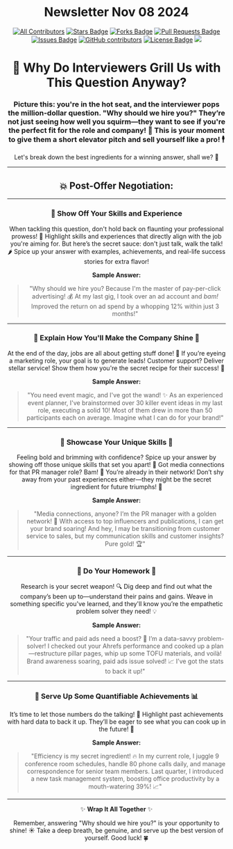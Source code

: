 <h1 align="center">Newsletter Nov 08 2024</h1>
<div align="center">
  
<!-- ALL-CONTRIBUTORS-BADGE:START - Do not remove or modify this section -->

[![All Contributors](https://img.shields.io/badge/all_contributors-1-orange.svg?style=flat-square)](#contributors-)
<a href="https://github.com/GSSoC24/Contributor/stargazers"><img src="https://img.shields.io/github/stars/GSSoC24/Contributor" alt="Stars Badge"/></a>
<a href="https://github.com/GSSoC24/Contributor/network/members"><img src="https://img.shields.io/github/forks/GSSoC24/Contributor" alt="Forks Badge"/></a>
<a href="https://github.com/GSSoC24/Contributor/pulls"><img src="https://img.shields.io/github/issues-pr/GSSoC24/Contributor" alt="Pull Requests Badge"/></a>
<a href="https://github.com/GSSoC24/Contributor/issues"><img src="https://img.shields.io/github/issues/GSSoC24/Contributor" alt="Issues Badge"/></a>
<a href="https://github.com/GSSoC24/Contributor/graphs/contributors"><img alt="GitHub contributors" src="https://img.shields.io/github/contributors/GSSoC24/Contributor?color=2b9348"></a>
<a href="https://github.com/GSSoC24/Contributor/blob/master/LICENSE"><img src="https://img.shields.io/github/license/GSSoC24/Contributor?color=2b9348" alt="License Badge"/></a>
[![](https://visitcount.itsvg.in/api?id=contributor-gssoc&label=Profile%20Views&icon=0&pretty=true)](https://visitcount.itsvg.in)
<!-- ALL-CONTRIBUTORS-BADGE:END -->

# 💼 Why Do Interviewers Grill Us with This Question Anyway?

### Picture this: you're in the hot seat, and the interviewer pops the million-dollar question. **"Why should we hire you?"** They’re not just seeing how well you squirm—they want to see if you're the perfect fit for the role and company! 🌟 This is your moment to give them a short elevator pitch and sell yourself like a pro! 🕴️

Let's break down the best ingredients for a winning answer, shall we? 🍲

---

## 💥 Post-Offer Negotiation:
---

### 🔹 Show Off Your Skills and Experience

When tackling this question, don't hold back on flaunting your professional prowess! 💪 Highlight skills and experiences that directly align with the job you're aiming for. But here’s the secret sauce: don't just talk, walk the talk! 🌶️ Spice up your answer with examples, achievements, and real-life success stories for extra flavor!

**Sample Answer:**  
> "Why should we hire you? Because I'm the master of pay-per-click advertising! 💰 At my last gig, I took over an ad account and *bam!* Improved the return on ad spend by a whopping 12% within just 3 months!"

---

### 🔹 Explain How You'll Make the Company Shine 🌟

At the end of the day, jobs are all about getting stuff done! 🎯 If you’re eyeing a marketing role, your goal is to generate leads! Customer support? Deliver stellar service! Show them how you're the secret recipe for their success! 💼

**Sample Answer:**  
> "You need event magic, and I've got the wand! ✨ As an experienced event planner, I've brainstormed over 30 killer event ideas in my last role, executing a solid 10! Most of them drew in more than 50 participants each on average. Imagine what I can do for your brand!"

---

### 🔹 Showcase Your Unique Skills 🌟

Feeling bold and brimming with confidence? Spice up your answer by showing off those unique skills that set you apart! 🌈 Got media connections for that PR manager role? Bam! 🎤 You’re already in their network! Don’t shy away from your past experiences either—they might be the secret ingredient for future triumphs! 🚀

**Sample Answer:**  
> "Media connections, anyone? I’m the PR manager with a golden network! 🔗 With access to top influencers and publications, I can get your brand soaring! And hey, I may be transitioning from customer service to sales, but my communication skills and customer insights? Pure gold! 🏆"

---

### 🔹 Do Your Homework 📝

Research is your secret weapon! 🔍 Dig deep and find out what the company’s been up to—understand their pains and gains. Weave in something specific you've learned, and they'll know you’re the empathetic problem solver they need! 💡

**Sample Answer:**  
> "Your traffic and paid ads need a boost? 🚀 I’m a data-savvy problem-solver! I checked out your Ahrefs performance and cooked up a plan—restructure pillar pages, whip up some TOFU materials, and voilà! Brand awareness soaring, paid ads issue solved! 📈 I’ve got the stats to back it up!"

---

### 🔹 Serve Up Some Quantifiable Achievements 📊

It’s time to let those numbers do the talking! 💬 Highlight past achievements with hard data to back it up. They’ll be eager to see what you can cook up in the future! 🥇

**Sample Answer:**  
> "Efficiency is my secret ingredient! 🔥 In my current role, I juggle 9 conference room schedules, handle 80 phone calls daily, and manage correspondence for senior team members. Last quarter, I introduced a new task management system, boosting office productivity by a mouth-watering 39%! 📈"

---

✨ **Wrap It All Together** ✨

Remember, answering "Why should we hire you?" is your opportunity to shine! ☀️ Take a deep breath, be genuine, and serve up the best version of yourself. Good luck! 🍀
